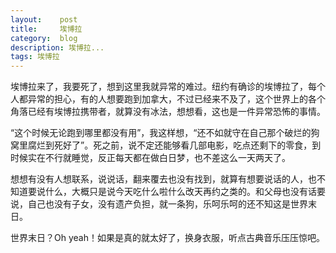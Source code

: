 ```yaml
---
layout:    post
title:     埃博拉
category:  blog
description: 埃博拉...
tags: 埃博拉
---
```

埃博拉来了，我要死了，想到这里我就异常的难过。纽约有确诊的埃博拉了，每个人都异常的担心，有的人想要跑到加拿大，不过已经来不及了，这个世界上的各个角落已经有埃博拉携带者，就算没有冰法，想想看，这也是一件异常恐怖的事情。

“这个时候无论跑到哪里都没有用”，我这样想，“还不如就守在自己那个破烂的狗窝里腐烂到死好了”。死之前，说不定还能够看几部电影，吃点还剩下的零食，到时候实在不行就睡觉，反正每天都在做白日梦，也不差这么一天两天了。

想想有没有人想联系，说说话，翻来覆去也没有找到，就算有想要说话的人，也不知道要说什么，大概只是说今天吃什么啦什么改天再约之类的。和父母也没有话要说，自己也没有子女，没有遗产负担，就一条狗，乐呵乐呵的还不知这是世界末日。

世界末日？Oh yeah！如果是真的就太好了，换身衣服，听点古典音乐压压惊吧。